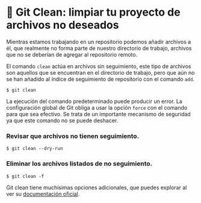 # 🦊 Git Clean: limpiar tu proyecto de archivos no deseados

Mientras estamos trabajando en un repositorio podemos añadir archivos a él, que realmente no forma parte de nuestro directorio de trabajo, archivos que no se deberían de agregar al repositorio remoto.

El comando `clean` actúa en archivos sin seguimiento, este tipo de archivos son aquellos que se encuentran en el directorio de trabajo, pero que aún no se han añadido al índice de seguimiento de repositorio con el comando `add`.

```
$ git clean
```

La ejecución del comando predeterminado puede producir un error. La configuración global de Git obliga a usar la opción `force` con el comando para que sea efectivo. Se trata de un importante mecanismo de seguridad ya que este comando no se puede deshacer.

### Revisar que archivos no tienen seguimiento.

```
$ git clean --dry-run
```

### Eliminar los archivos listados de no seguimiento.

```
$ git clean -f
```

Git clean tiene muchísimas opciones adicionales, que puedes explorar al ver su [documentación oficial](https://git-scm.com/docs/git-clean).
